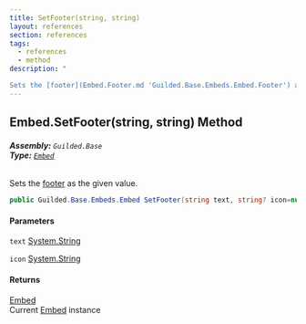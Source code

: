 ```yaml
---
title: SetFooter(string, string)
layout: references
section: references
tags:
  - references
  - method
description: "

Sets the [footer](Embed.Footer.md 'Guilded.Base.Embeds.Embed.Footer') as the given value."
---
```


## Embed.SetFooter(string, string) Method
###### **Assembly:** `Guilded.Base`<br/>**Type:** [`Embed`](Embed.md 'Guilded.Base.Embeds.Embed')

Sets the [footer](Embed.Footer.md 'Guilded.Base.Embeds.Embed.Footer') as the given value.

```csharp
public Guilded.Base.Embeds.Embed SetFooter(string text, string? icon=null);
```
#### Parameters

<a name='Guilded.Base.Embeds.Embed.SetFooter(string,string).text'></a>

`text` [System.String](https://docs.microsoft.com/en-us/dotnet/api/System.String 'System.String')

<a name='Guilded.Base.Embeds.Embed.SetFooter(string,string).icon'></a>

`icon` [System.String](https://docs.microsoft.com/en-us/dotnet/api/System.String 'System.String')

#### Returns
[Embed](Embed.md 'Guilded.Base.Embeds.Embed')  
Current [Embed](Embed.md 'Guilded.Base.Embeds.Embed') instance